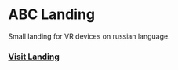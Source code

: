 # ABC Landing
Small landing for VR devices on russian language.

### [Visit Landing](https://egorrya.github.io/abc/)
